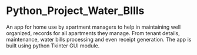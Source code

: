 # Python_Project_Water_BIlls
An app for home use by apartment managers to help in maintaining well organized, records for all apartments they manage. From tenant details, maintenance, water bills processing and even receipt generation. The app is built using python Tkinter GUI module. 
